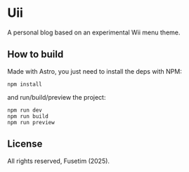 # Uii

A personal blog based on an experimental Wii menu theme.

## How to build

Made with Astro, you just need to install the deps with NPM:

```shell
npm install
```

and run/build/preview the project:

```shell
npm run dev
npm run build
npm run preview
```

## License

All rights reserved, Fusetim (2025).
